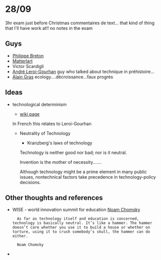 
28/09
=====

3hr exam just before Christmas
commentaires de text... that kind of thing that I'll have work at!!
no notes in the exam


Guys
----
* [Philippe Breton](https://fr.wikipedia.org/wiki/Philippe_Breton)
* [Matterlart ](https://en.wikipedia.org/wiki/Armand_Mattelart)
* Victor Scardigli 
* [André Leroi-Gourhan](https://fr.wikipedia.org/wiki/Andr%C3%A9_Leroi-Gourhan) guy who talked about technique in préhistoire...
* [Alain Gras](https://fr.wikipedia.org/wiki/Alain_Gras)  ecology....décroissance...faux progrès

Ideas
-----

* technological determinism
    * [wiki page](https://en.wikipedia.org/wiki/Technological_determinism)
	
	In French this relates to Leroi-Gourhan

	* Neutrality of Technology
		* Kranzberg's laws of technology
	
		Technology is neither good nor bad; nor is it neutral.
	
		Invention is the mother of necessity.......
		
		Although technology might be a prime element in many public issues, nontechnical factors take precedence in technology-policy decisions.
		
		
Other thoughts and references
-----------------------------

* WISE - world innovation summit for education [Noam Chomsky](http://learning-reimagined.com/noam-chomsky-on-technology-learning/)

		As far as technology itself and education is concerned, technology is basically neutral. It’s like a hammer. The hammer doesn’t care whether you use it to build a house or whether on torture, using it to crush somebody’s skull, the hammer can do either.
 
		Noam Chomsky

* 
		
		
	

